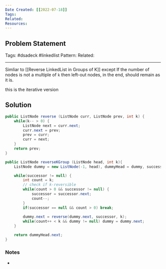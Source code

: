 ```yaml
---
Date Created: [[2022-07-18]]
Tags: 
Related: 
Resources: 
---
```


## Problem Statement


Tags:  #dsadeck  #linkedlist 
Pattern: 
Related: 

---

Simliar to [[Reverse LinkedList in Groups of K]] except If the number of nodes is not a multiple of `k` then left-out nodes, in the end, should remain as it is.

this is the iterative version
## Solution
``` java
public ListNode reverse (ListNode curr, ListNode prev, int k) {
	while(k-- > 0) {
		ListNode next = curr.next;
		curr.next = prev;
		prev = curr;
		curr = next;
	}
	return prev;
}

public ListNode reverseKGroup (ListNode head, int k){
	ListNode dummy = new ListNode(-1, head), dummyHead = dummy, successor = dummy.next;

	while(successor != null) {
		int count = k;
		// check if k-reversible
		while(count > 0 && successor != null) {
			successor = successor.next;
			count--;
		}
		if(successor == null && count > 0) break;
		
		dummy.next = reverse(dummy.next, successor, k);
		while(count++ < k && dummy != null) dummy = dummy.next;
	}

	return dummyHead.next;
}
```

### Notes
- 

